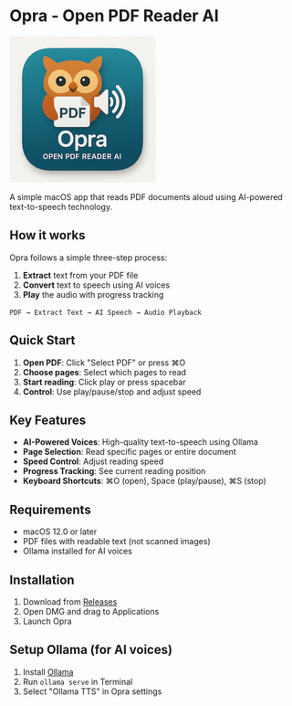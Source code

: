 # Opra - Open PDF Reader AI

![App Icon](./app-icon.png)

A simple macOS app that reads PDF documents aloud using AI-powered text-to-speech technology.

## How it works

Opra follows a simple three-step process:
1. **Extract** text from your PDF file
2. **Convert** text to speech using AI voices
3. **Play** the audio with progress tracking

```
PDF → Extract Text → AI Speech → Audio Playback
```

## Quick Start

1. **Open PDF**: Click "Select PDF" or press ⌘O
2. **Choose pages**: Select which pages to read
3. **Start reading**: Click play or press spacebar
4. **Control**: Use play/pause/stop and adjust speed

## Key Features

- **AI-Powered Voices**: High-quality text-to-speech using Ollama
- **Page Selection**: Read specific pages or entire document
- **Speed Control**: Adjust reading speed
- **Progress Tracking**: See current reading position
- **Keyboard Shortcuts**: ⌘O (open), Space (play/pause), ⌘S (stop)

## Requirements

- macOS 12.0 or later
- PDF files with readable text (not scanned images)
- Ollama installed for AI voices

## Installation

1. Download from [Releases](https://github.com/yourusername/Opra/releases)
2. Open DMG and drag to Applications
3. Launch Opra

## Setup Ollama (for AI voices)

1. Install [Ollama](https://ollama.ai)
2. Run `ollama serve` in Terminal
3. Select "Ollama TTS" in Opra settings
